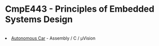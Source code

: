 <h1> CmpE443 - Principles of Embedded Systems Design </h1>
<br>
<li><a href = "https://github.com/ozmenbrn/university_projects/tree/master/CmpE443_Embedded_Systems_Design/Project"> Autonomous Car</a> - Assembly / C / µVision </li>
